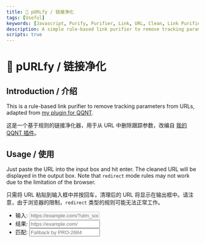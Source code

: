 ```yaml
---
title: 🧹 pURLfy / 链接净化
tags: [Useful]
keywords: [Javascript, Purify, Purifier, Link, URL, Clean, Link Purifier]
description: A simple rule-based link purifier to remove tracking parameters from URLs.
scripts: true
---
```


# 🧹 pURLfy / 链接净化

## Introduction / 介绍

This is a rule-based link purifier to remove tracking parameters from URLs, adapted from [my plugin for QQNT](https://github.com/PRO-2684/pURLfy).

这是一个基于规则的链接净化器，用于从 URL 中删除跟踪参数，改编自 [我的 QQNT 插件](https://github.com/PRO-2684/pURLfy)。

## Usage / 使用

Just paste the URL into the input box and hit enter. The cleaned URL will be displayed in the output box. Note that `redirect` mode rules may not work due to the limitation of the browser.

只需将 URL 粘贴到输入框中并按回车，清理后的 URL 将显示在输出框中。请注意，由于浏览器的限制，`redirect` 类型的规则可能无法正常工作。

- 输入: <input autofocus placeholder="https://example.com/?utm_source=qq" id="input" disabled title="Loading rules..."></input>
- 结果: <input readonly placeholder="https://example.com/" id="url"></input>
- 匹配: <input readonly placeholder="Fallback by PRO-2684" id="rule"></input>
